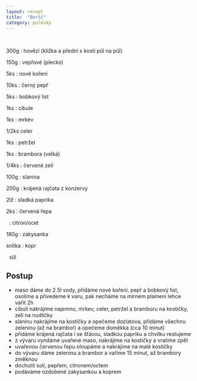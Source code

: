 ```yaml
---
layout: recept
title:  "Boršč"
category: polévky
---
```


<br>

<div class="ingredience" markdown="1">

300g
: hovězí (kližka a přední s kostí pǔl na pǔl)

150g
: vepřové (plecko)

5ks
: nové koření

10ks
: černý pepř

5ks
: bobkový list

1ks
: cibule

1ks
: mrkev

1/2ks
celer

1ks
: petržel

1ks
: brambora (velká)

1/4ks
: červené zelí

100g
: slanina

200g
: krájená rajčata z konzervy

2lž
: sladká paprika

2ks
: červená řepa

&nbsp;
: citron/ocet

180g
: zakysanka

snítka
: kopr

&nbsp;
sǔl

</div>

## Postup

<div class="postup" markdown="1">  

- maso dáme do 2.5l vody, přidáme nové koření, pepř a bobkový list, osolíme a přivedeme k varu, pak necháme na mírném plameni lehce vařit 2h
- cibuli nakrájíme najemno, mrkev, celer, petržel a bramboru na kostičky, zelí na nudličky
- slaninu nakrájíme na kostičky a opečeme dozlatova, přidáme všechnu zeleninu (až na brambor) a opečeme doměkka (cca 10 minut)
- přidáme krájená rajčata i se šťávou, sladkou papriku a chvilku restujeme
- z vývaru vyndáme uvařené maso, nakrájíme na kostičky a vratíme zpět
- uvařenou červenou řepu oloupáme a nakrájíme na malé kostičky
- do vývaru dáme zeleninu a brambor a vaříme 15 minut, až brambory změknou
- dochutit solí, pepřem, citronem/octem
- podáváme ozdobené zakysankou a koprem
     
</div>
